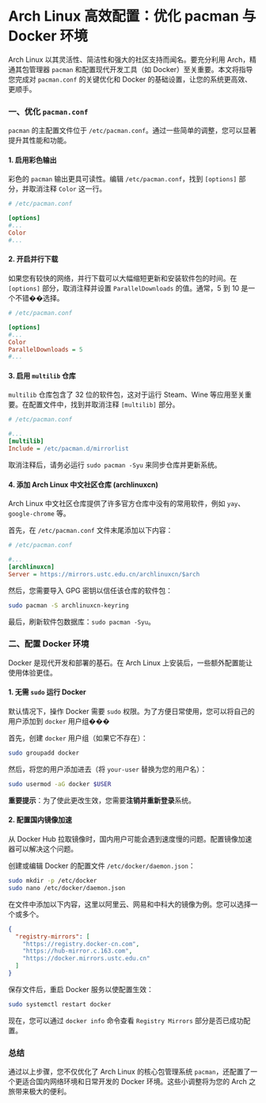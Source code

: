 # Arch Linux 高效配置：优化 pacman 与 Docker 环境


Arch Linux 以其灵活性、简洁性和强大的社区支持而闻名。要充分利用 Arch，精通其包管理器 `pacman` 和配置现代开发工具（如 Docker）至关重要。本文将指导您完成对 `pacman.conf` 的关键优化和 Docker 的基础设置，让您的系统更高效、更顺手。

### 一、优化 `pacman.conf`

`pacman` 的主配置文件位于 `/etc/pacman.conf`。通过一些简单的调整，您可以显著提升其性能和功能。

#### 1. 启用彩色输出

彩色的 `pacman` 输出更具可读性。编辑 `/etc/pacman.conf`，找到 `[options]` 部分，并取消注释 `Color` 这一行。

```ini
# /etc/pacman.conf

[options]
#...
Color
#...
```

#### 2. 开启并行下载

如果您有较快的网络，并行下载可以大幅缩短更新和安装软件包的时间。在 `[options]` 部分，取消注释并设置 `ParallelDownloads` 的值。通常，5 到 10 是一个不错��选择。

```ini
# /etc/pacman.conf

[options]
#...
Color
ParallelDownloads = 5
#...
```

#### 3. 启用 `multilib` 仓库

`multilib` 仓库包含了 32 位的软件包，这对于运行 Steam、Wine 等应用至关重要。在配置文件中，找到并取消注释 `[multilib]` 部分。

```ini
# /etc/pacman.conf

#...
[multilib]
Include = /etc/pacman.d/mirrorlist
```

取消注释后，请务必运行 `sudo pacman -Syu` 来同步仓库并更新系统。

#### 4. 添加 Arch Linux 中文社区仓库 (archlinuxcn)

Arch Linux 中文社区仓库提供了许多官方仓库中没有的常用软件，例如 `yay`、`google-chrome` 等。

首先，在 `/etc/pacman.conf` 文件末尾添加以下内容：

```ini
# /etc/pacman.conf

#...
[archlinuxcn]
Server = https://mirrors.ustc.edu.cn/archlinuxcn/$arch
```

然后，您需要导入 GPG 密钥以信任该仓库的软件包：

```bash
sudo pacman -S archlinuxcn-keyring
```

最后，刷新软件包数据库：`sudo pacman -Syu`。

### 二、配置 Docker 环境

Docker 是现代开发和部署的基石。在 Arch Linux 上安装后，一些额外配置能让使用体验更佳。

#### 1. 无需 `sudo` 运行 Docker

默认情况下，操作 Docker 需要 `sudo` 权限。为了方便日常使用，您可以将自己的用户添加到 `docker` 用户组���

首先，创建 `docker` 用户组（如果它不存在）：

```bash
sudo groupadd docker
```

然后，将您的用户添加进去（将 `your-user` 替换为您的用户名）：

```bash
sudo usermod -aG docker $USER
```

**重要提示**：为了使此更改生效，您需要**注销并重新登录**系统。

#### 2. 配置国内镜像加速

从 Docker Hub 拉取镜像时，国内用户可能会遇到速度慢的问题。配置镜像加速器可以解决这个问题。

创建或编辑 Docker 的配置文件 `/etc/docker/daemon.json`：

```bash
sudo mkdir -p /etc/docker
sudo nano /etc/docker/daemon.json
```

在文件中添加以下内容，这里以阿里云、网易和中科大的镜像为例。您可以选择一个或多个。

```json
{
  "registry-mirrors": [
    "https://registry.docker-cn.com",
    "https://hub-mirror.c.163.com",
    "https://docker.mirrors.ustc.edu.cn"
  ]
}
```

保存文件后，重启 Docker 服务以使配置生效：

```bash
sudo systemctl restart docker
```

现在，您可以通过 `docker info` 命令查看 `Registry Mirrors` 部分是否已成功配置。

### 总结

通过以上步骤，您不仅优化了 Arch Linux 的核心包管理系统 `pacman`，还配置了一个更适合国内网络环境和日常开发的 Docker 环境。这些小调整将为您的 Arch 之旅带来极大的便利。


